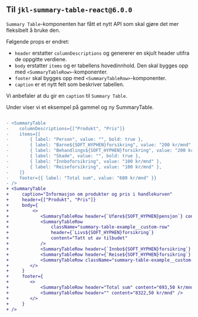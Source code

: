 ## Til `jkl-summary-table-react@6.0.0`

`Summary Table`-komponenten har fått et nytt API som skal gjøre det mer fleksibelt å bruke den.

Følgende props er endret:
- `header` erstatter `columnDescriptions` og genererer en skjult header utifra de oppgitte verdiene.
- `body` erstatter `items` og er tabellens hovedinnhold. Den skal bygges opp med `<SummaryTableRow>`-komponenter.
- `footer` skal bygges opp med `<SummaryTableRow>`-komponenter. 
- `caption` er et nytt felt som beskriver tabellen.

Vi anbefaler at du gir en `caption` til `Summary Table`.

Under viser vi et eksempel på gammel og ny SummaryTable.

```diff

- <SummaryTable
-    columnDescriptions={["Produkt", "Pris"]}
-    items={[
-        { label: "Person", value: "", bold: true },
-        { label: "Barne${SOFT_HYPHEN}forsikring", value: "200 kr/mnd" },
-        { label: "Behandlings${SOFT_HYPHEN}forsikring", value: "200 kr/mnd" },
-        { label: "Skade", value: "", bold: true },
-        { label: "Innboforsikring", value: "100 kr/mnd" },
-        { label: "Reiseforsikring", value: "100 kr/mnd" },
-    ]}
-    footer={{ label: "Total sum", value: "600 kr/mnd" }}
- />
+ <SummaryTable
+     caption="Informasjon om produkter og pris i handlekurven"
+     header={["Produkt", "Pris"]}
+     body={
+         <>
+            <SummaryTableRow header={`Uføre${SOFT_HYPHEN}pensjon`} content="340,00 kr/mnd" />
+            <SummaryTableRow
+                className="summary-table-example__custom-row"
+                header={`Livs${SOFT_HYPHEN}forsikring`}
+                content="Tatt ut av tilbudet"
+            />
+            <SummaryTableRow header={`Innbo${SOFT_HYPHEN}forsikring`} content="122,00 kr/mnd" />
+            <SummaryTableRow header={`Reise${SOFT_HYPHEN}forsikring`} content="249,00 kr/mnd" />
+            <SummaryTableRow className="summary-table-example__custom-row" header="Rabatt" content="- 17,50 kr/mnd" />
+        </>
+     }
+     footer={
+        <>
+            <SummaryTableRow header="Total sum" content="693,50 kr/mnd" />
+            <SummaryTableRow header="" content="8322,50 kr/mnd" />
+        </>
+     }
+ />
```